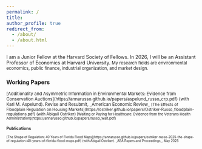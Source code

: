 ```yaml
---
permalink: /
title: 
author_profile: true
redirect_from: 
  - /about/
  - /about.html
---
```


<span style="font-size:0.9em;">
I am a Junior Fellow at the Harvard Society of Fellows. In 2026, I will be an Assistant Professor of Economics at Harvard University.


<span style="font-size:0.9em;">
My research fields are environmental economics, public finance, industrial organization, and market design.
</span>

### Working Papers
<span style="font-size:0.9em;">
[Additionality and Asymmetric Information in Environmental Markets: Evidence from Conservation Auctions](https://annarusso.github.io/papers/aspelund_russo_crp.pdf) (with Karl M. Aspelund). Revise and Resubmit, _American Economic Review_


<span style="font-size:0.9em;">
[The Effects of Floodplain Regulation on Housing Markets](https://ostriker.github.io/papers/Ostriker-Russo_floodplain-regulations.pdf) (with Abigail Ostriker)


<span style="font-size:0.9em;">
[Waiting or Paying for Healthcare: Evidence from the Veterans Health Administration](https://annarusso.github.io/papers/russo_wait.pdf)


### Publications
<span style="font-size:0.9em;">
[The Shape of Regulation: 40 Years of Florida Flood Maps](https://annarusso.github.io/papers/ostriker-russo-2025-the-shape-of-regulation-40-years-of-florida-flood-maps.pdf) (with Abigail Ostriker). _AEA Papers and Proceedings_, May 2025



